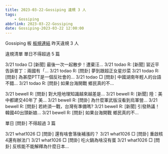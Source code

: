 ```yaml
---
title: 2023-03-22-Gossiping 違規 3 人
tags:
    - Gossiping
abbrlink: 2023-03-22-Gossiping
date: Gossiping-2023-03-22 12:00:00
---
```

Gossiping 板 [板規連結](https://www.ptt.cc/bbs/Gossiping/M.1637425085.A.07D.html)
昨天違規 3 人
<!-- more -->

違規清單
單日不得超過 5 篇

3/21 todao □ [新聞] 最後一次一起散步！遭棄汪…
3/21 todao R: [新聞] 習近平告訴普丁：兩國有「…
3/21 todao R: [問卦] 夢到跟超正女星炒菜
3/21 todao R: [問卦] 為甚麼PTT是一個反社會的…
3/21 todao □ [問卦] 中國湖南年輕人的台語不錯…
3/21 todao R: [問卦] 如果台海開戰 鄉民真的不…

3/21 bewell R: [問卦] 對大陸地理知識越來越差是…
3/21 bewell R: [新聞] 陸：美中都建交40年了 美…
3/21 bewell R: [問卦] 為什麼軍武版沒看到烏軍營…
3/21 bewell R: [問卦] 若終須一戰，台灣有準備嗎?
3/21 bewell R: [新聞] 引發熱議！韓國40出頭新娘…
3/21 bewell R: [問卦] 如果台海開戰 鄉民真的不…

單日 [問卦] 不得超過 3 篇

3/21 what1026 □ [問卦] 還有啥會落後補漲的？
3/21 what1026 □ [問卦] 重啟核4還有辦法ㄇ
3/21 what1026 □ [問卦] 吃火鍋為啥沒有蛋
3/21 what1026 □ [問卦] 反核能不能解釋為什麼日本…